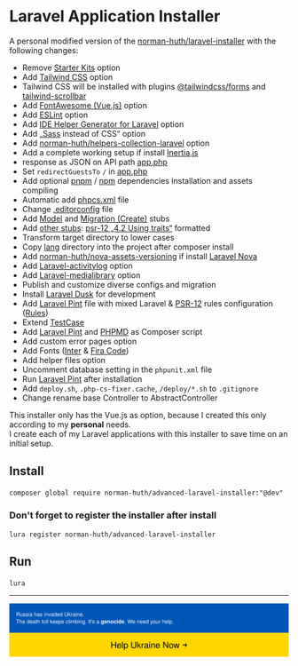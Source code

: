 # Laravel Application Installer

A personal modified version of the [norman-huth/laravel-installer](https://github.com/Muetze42/laravel-installer) with
the following changes:

* Remove [Starter Kits](https://laravel.com/docs/starter-kits) option
* Add [Tailwind CSS](https://tailwindcss.com) option
* Tailwind CSS will be installed with
  plugins [@tailwindcss/forms](https://www.npmjs.com/package/@tailwindcss/forms)
  and [tailwind-scrollbar](https://www.npmjs.com/package/tailwind-scrollbar)
* Add [FontAwesome (Vue.js)](https://fontawesome.com) option
* Add [ESLint](https://eslint.org) option
* Add [IDE Helper Generator for Laravel](https://github.com/barryvdh/laravel-ide-helper) option
* Add „[Sass](https://sass-lang.com) instead of CSS“ option
* Add [norman-huth/helpers-collection-laravel](https://github.com/Muetze42/helpers-collection-laravel) option
* Add a complete working setup if install [Inertia.js](https://inertiajs.com/)
* response as JSON on API path [app.php](https://github.com/Muetze42/advanced-laravel-installer/blob/main/storage/app.php#L20)
* Set `redirectGuestsTo` `/` in [app.php](https://github.com/Muetze42/advanced-laravel-installer/blob/main/storage/app.php#L16)
* Add optional [pnpm](https://pnpm.io/) / [npm](https://www.npmjs.com/) dependencies installation and assets compiling
* Automatic add [phpcs.xml](https://github.com/Muetze42/advanced-laravel-installer/blob/main/storage/phpcs.xml) file
* Change [.editorconfig](https://github.com/Muetze42/advanced-laravel-installer/blob/main/storage/.editorconfig) file
* Add [Model](https://github.com/Muetze42/advanced-laravel-installer/blob/main/storage/stubs/model.stub)
  and [Migration \(Create\)](https://github.com/Muetze42/advanced-laravel-installer/blob/main/storage/stubs/migration.create.stub) stubs
* Add [other stubs](https://github.com/Muetze42/advanced-laravel-installer/tree/main/storage/stubs): [psr-12 „4.2 Using traits“](https://www.php-fig.org/psr/psr-12/#42-using-traits) formatted
* Transform target directory to lower cases
* Copy [lang](https://github.com/laravel/framework/tree/10.x/src/Illuminate/Translation/lang/en) directory into the project after composer install
* Add [norman-huth/nova-assets-versioning](https://github.com/Muetze42/nova-assets-versioning) if install [Laravel Nova](https://nova.laravel.com/)
* Add [Laravel-activitylog](https://spatie.be/docs/laravel-activitylog) option
* Add [Laravel-medialibrary](https://spatie.be/docs/laravel-medialibrary) option
* Publish and customize diverse configs and migration
* Install [Laravel Dusk](https://laravel.com/docs/dusk) for development
* Add [Laravel Pint](https://laravel.com/docs/pint) file with mixed Laravel & [PSR-12](https://www.php-fig.org/psr/psr-12/) rules 
  configuration ([Rules](https://github.com/Muetze42/advanced-laravel-installer/blob/main/storage/pint.json))
* Extend [TestCase](https://github.com/Muetze42/advanced-laravel-installer/blob/main/storage/test-case/93519c98470fc8240aed892b40c5a9fc.stub)
* Add [Laravel Pint](https://laravel.com/docs/pint) and [PHPMD](https://phpmd.org/) as Composer script
* Add custom error pages option
* Add Fonts ([Inter](https://github.com/rsms/inter) & [Fira Code](https://github.com/tonsky/FiraCode))
* Add helper files option
* Uncomment database setting in the `phpunit.xml` file
* Run [Laravel Pint](https://laravel.com/docs/pint) after installation
* Add `deploy.sh`, `.php-cs-fixer.cache`, `/deploy/*.sh` to `.gitignore`
* Change rename base Controller to AbstractController

This installer only has the Vue.js as option, because I created this only according to my **personal** needs.  
I create each of my Laravel applications with this installer to save time on an initial setup.

## Install

```shell
composer global require norman-huth/advanced-laravel-installer:"@dev"
```

### Don't forget to register the installer after install

```shell
lura register norman-huth/advanced-laravel-installer
```

## Run

```shell
lura
```

---

[![Stand With Ukraine](https://raw.githubusercontent.com/vshymanskyy/StandWithUkraine/main/banner2-direct.svg)](https://vshymanskyy.github.io/StandWithUkraine/)
